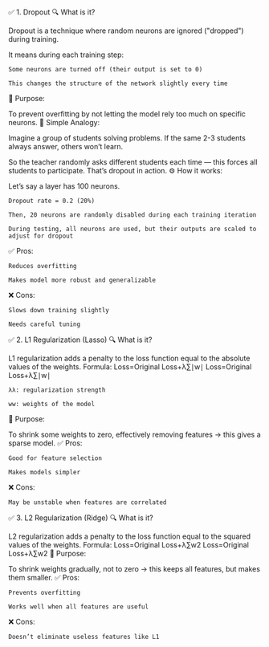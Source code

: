 ✅ 1. Dropout
🔍 What is it?

Dropout is a technique where random neurons are ignored ("dropped") during training.

It means during each training step:

    Some neurons are turned off (their output is set to 0)

    This changes the structure of the network slightly every time

🎯 Purpose:

To prevent overfitting by not letting the model rely too much on specific neurons.
🧠 Simple Analogy:

Imagine a group of students solving problems. If the same 2-3 students always answer, others won’t learn.

So the teacher randomly asks different students each time — this forces all students to participate. That’s dropout in action.
⚙️ How it works:

Let’s say a layer has 100 neurons.

    Dropout rate = 0.2 (20%)

    Then, 20 neurons are randomly disabled during each training iteration

    During testing, all neurons are used, but their outputs are scaled to adjust for dropout

✅ Pros:

    Reduces overfitting

    Makes model more robust and generalizable

❌ Cons:

    Slows down training slightly

    Needs careful tuning

✅ 2. L1 Regularization (Lasso)
🔍 What is it?

L1 regularization adds a penalty to the loss function equal to the absolute values of the weights.
Formula:
Loss=Original Loss+λ∑∣w∣
Loss=Original Loss+λ∑∣w∣

    λλ: regularization strength

    ww: weights of the model

🎯 Purpose:

To shrink some weights to zero, effectively removing features → this gives a sparse model.
✅ Pros:

    Good for feature selection

    Makes models simpler

❌ Cons:

    May be unstable when features are correlated

✅ 3. L2 Regularization (Ridge)
🔍 What is it?

L2 regularization adds a penalty to the loss function equal to the squared values of the weights.
Formula:
Loss=Original Loss+λ∑w2
Loss=Original Loss+λ∑w2
🎯 Purpose:

To shrink weights gradually, not to zero → this keeps all features, but makes them smaller.
✅ Pros:

    Prevents overfitting

    Works well when all features are useful

❌ Cons:

    Doesn’t eliminate useless features like L1